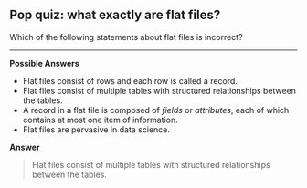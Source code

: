## Pop quiz: what exactly are flat files?

Which of the following statements about flat files is incorrect?

<hr>

**Possible Answers**

* Flat files consist of rows and each row is called a record.
* Flat files consist of multiple tables with structured relationships between the tables.
* A record in a flat file is composed of *fields* or *attributes*, each of which contains at most one item of information.
* Flat files are pervasive in data science.

**Answer**

> Flat files consist of multiple tables with structured relationships between the tables.
